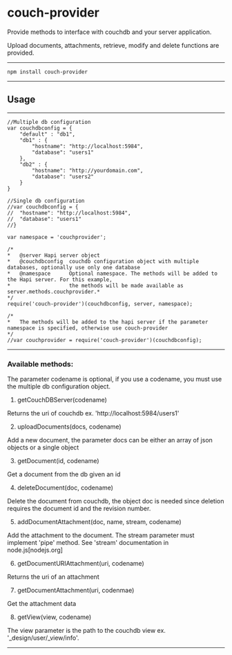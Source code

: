 # couch-provider

Provide methods to interface with couchdb and your server application.

Upload documents, attachments, retrieve, modify and delete functions are provided.

----
	npm install couch-provider
----

## Usage

----
	//Multiple db configuration
	var couchdbconfig = {
		"default" : "db1",
		"db1" : {
			"hostname": "http://localhost:5984",
			"database": "users1"
		},
		"db2" : {
			"hostname": "http://yourdomain.com",
			"database": "users2"
		}
	}

	//Single db configuration
	//var couchdbconfig = {
	//	"hostname": "http://localhost:5984",
	//	"database": "users1"
	//}

	var namespace = 'couchprovider';

	/*
	*	@server Hapi server object
	*	@couchdbconfig  couchdb configuration object with multiple databases, optionally use only one database
	*   @namespace      Optional namespace. The methods will be added to the Hapi server. For this example,
	*					the methods will be made available as server.methods.couchprovider.*
	*/
	require('couch-provider')(couchdbconfig, server, namespace);

	/*
	*	The methods will be added to the hapi server if the parameter namespace is specified, otherwise use couch-provider 
	*/
	//var couchprovider = require('couch-provider')(couchdbconfig);
----


### Available methods: 

The parameter codename is optional, if you use a codename, you must use the multiple db configuration object.

1. getCouchDBServer(codename)

Returns the uri of couchdb ex. 'http://localhost:5984/users1'

2. uploadDocuments(docs, codename)

Add a new document, the parameter docs can be either an array of json objects or a single object

3. getDocument(id, codename)

Get a document from the db given an id

4. deleteDocument(doc, codename)

Delete the document from couchdb, the object doc is needed since deletion requires the document id and the revision number. 

5. addDocumentAttachment(doc, name, stream, codename)

Add the attachment to the document. The stream parameter must implement 'pipe' method. See 'stream' documentation in node.js[nodejs.org]

6. getDocumentURIAttachment(uri, codename)

Returns the uri of an attachment

7. getDocumentAttachment(uri, codenmae)

Get the attachment data

8. getView(view, codename)

The view parameter is the path to the couchdb view ex. '_design/user/_view/info'. 

----